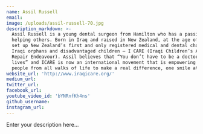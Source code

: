 ```yaml
---
name: Assil Russell
email:
image: /uploads/assil-russell-70.jpg
description_markdown: >-
  Assil Russell is a young dental surgeon from Hamilton who has a passion for
  helping others. Born in Iraq and raised in New Zealand, at the age of 21 Assil
  set up New Zealand’s first and only registered medical and dental charity for
  Iraqi orphans and disadvantaged children – I CARE (Iraqi Children’s Aid &
  Repair Endeavour). Assil believes that “You don’t have to be a doctor to save
  lives” and ICARE is now an international movement that is empowering ordinary
  people from all walks of life to make a real difference, one smile at a time.
website_url: 'http://www.iraqicare.org/'
medium_url:
twitter_url:
facebook_url:
youtube_video_id: 'bYNRnfKh4ns'
github_username:
instagram_url:
---
```


Enter your description here...
